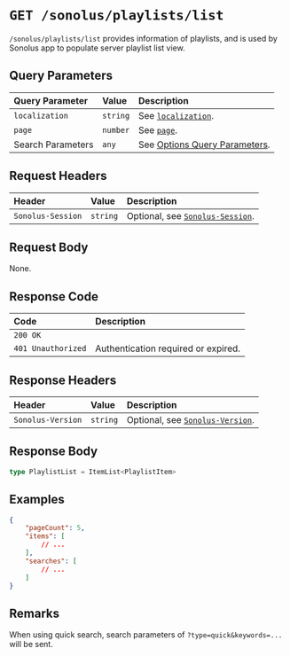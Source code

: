 # `GET /sonolus/playlists/list`

`/sonolus/playlists/list` provides information of playlists, and is used by Sonolus app to populate server playlist list view.

## Query Parameters

| Query Parameter   | Value    | Description                                                                      |
| :---------------- | :------- | :------------------------------------------------------------------------------- |
| `localization`    | `string` | See [`localization`](../query-parameters/localization.md).                       |
| `page`            | `number` | See [`page`](../query-parameters/page.md).                                       |
| Search Parameters | `any`    | See [Options Query Parameters](../query-parameters/options-query-parameters.md). |

## Request Headers

| Header            | Value    | Description                                                       |
| :---------------- | :------- | :---------------------------------------------------------------- |
| `Sonolus-Session` | `string` | Optional, see [`Sonolus-Session`](../headers/sonolus-session.md). |

## Request Body

None.

## Response Code

| Code               | Description                         |
| :----------------- | :---------------------------------- |
| `200 OK`           |                                     |
| `401 Unauthorized` | Authentication required or expired. |

## Response Headers

| Header            | Value    | Description                                                       |
| :---------------- | :------- | :---------------------------------------------------------------- |
| `Sonolus-Version` | `string` | Optional, see [`Sonolus-Version`](../headers/sonolus-version.md). |

## Response Body

```ts
type PlaylistList = ItemList<PlaylistItem>
```

## Examples

```json
{
    "pageCount": 5,
    "items": [
        // ...
    ],
    "searches": [
        // ...
    ]
}
```

## Remarks

When using quick search, search parameters of `?type=quick&keywords=...` will be sent.
